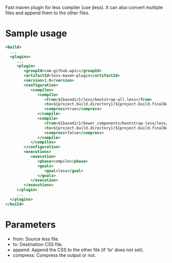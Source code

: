 Fast maven plugin for less compiler (use jless). It can also convert multiple files and append them to the other files.

# Sample usage

```xml
<build>
  ...
  <plugins>
     ...
     <plugin>
        <groupId>com.github.wpic</groupId>
        <artifactId>less-maven-plugin</artifactId>
        <version>1.0</version>
        <configuration>
           <compiles>
              <compile>
                 <from>${basedir}/less/bootstrap-all.less</from>
                 <to>${project.build.directory}/${project.build.finalName}/css/all.css</to>
                 <compress>true</compress>
              </compile>
              <compile>
                 <from>${basedir}/bower_components/bootstrap-less/less/theme.less</from>
                 <to>${project.build.directory}/${project.build.finalName}/css/all.css</to>
                 <compress>false</compress>
              </compile>
           </compiles>
        </configuration>
        <executions>
           <execution>
              <phase>compile</phase>
              <goals>
                 <goal>less</goal>
              </goals>
           </execution>
        </executions>
     </plugin>
     ...
  </plugins>
</build>
```

# Parameters

* from: Source less file.
* to: Destination CSS file.
* append: Append the CSS to the other file (if 'to' does not set).
* compress: Compress the output or not.
